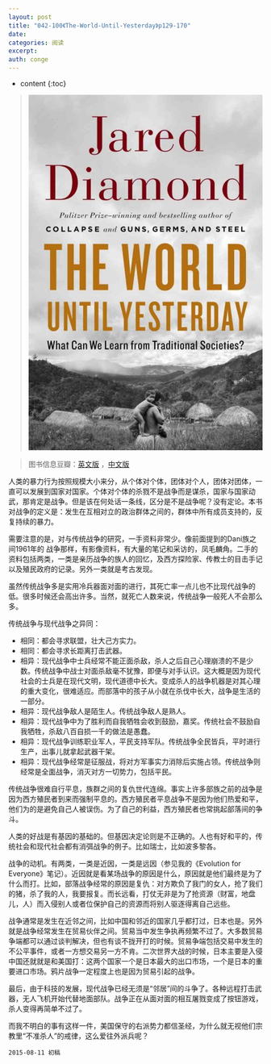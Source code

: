 ```yaml
---
layout: post
title: "042-100《The-World-Until-Yesterday》p129-170"
date:
categories: 阅读
excerpt:
auth: conge
---
```

* content
{:toc}

> ![the-world-until-yesterday-cover](/assets/images/阅读/118382-16b95d8066e4737a.jpg)

> 图书信息豆瓣：[英文版](http://book.douban.com/subject/10955437/) ，[中文版](http://book.douban.com/subject/25908573/)

人类的暴力行为按照规模大小来分，从个体对个体，团体对个人，团体对团体，一直可以发展到国家对国家。个体对个体的杀戮不是战争而是谋杀，国家与国家动武，那肯定是战争。但是该在何处话一条线，区分是不是战争呢？没有定论。本书对战争的定义是：发生在互相对立的政治群体之间的，群体中所有成员支持的，反复持续的暴力。

需要注意的是，对与传统战争的研究，一手资料非常少。像前面提到的Dani族之间1961年的
战争那样，有影像资料，有大量的笔记和采访的，凤毛麟角。二手的资料包括两类，一类是亲历战争的族人的回忆，及西方探险家、传教士的目击手记以及殖民政府的记录。另外一类就是考古发现。

虽然传统战争多是实用冷兵器面对面的进行，其死亡率一点儿也不比现代战争的低。很多时候还会高出许多。当然，就死亡人数来说，传统战争一般死人不会那么多。

传统战争与现代战争之异同：
* 相同：都会寻求联盟，壮大己方实力。
* 相同：都会寻求长距离打击武器。
* 相异：现代战争中士兵经常不能正面杀敌，杀人之后自己心理崩溃的不是少数。传统战争中战士对面杀敌毫不犹豫，即便与对手认识。这大概是因为现代社会的士兵是在现代文明，现代道德中长大。变成杀人的战争机器是对其心理的重大变化，很难适应。而部落中的孩子从小就在杀伐中长大，战争是生活的一部分。
* 相异：现代战争敌人是陌生人。传统战争敌人是熟人。
* 相异：现代战争中为了胜利而自我牺牲会收到鼓励，嘉奖。传统社会不鼓励自我牺牲，杀敌八百自损一千的做法是愚蠢。
* 相异：现代战争训练职业军人，平民支持军队。传统战争全民皆兵，平时进行生产，出事儿就拿起武器干架。
* 相异：现代战争经常是征服战，将对方军事实力消除后实施占领。传统战争则经常是全面战争，消灭对方一切势力，包括平民。

传统战争很难自行平息，族群之间的复仇世代连绵。事实上许多部族之前的战争是因为西方殖民者到来而强制平息的。西方殖民者平息战争不是因为他们热爱和平，他们为的是避免自己人被误伤。为了自己的利益，西方殖民者也常挑起部落间的争斗。

人类的好战是有基因的基础的。但基因决定论则是不正确的。人也有好和平的，传统社会和现代社会都有消弭战争的例子。比如瑞士，比如波多黎各。

战争的动机。有两类，一类是近因，一类是远因（参见我的《Evolution for Everyone》笔记）。近因就是看某场战争的原因是什么，原因就是他们最终是为了什么而打。比如，部落战争经常的原因是复仇：对方欺负了我门的女人，抢了我们的猪，杀了我的人，我要报复。而长远看，打仗无非是为了抢资源（财富，地盘儿，人）而入侵别人或者位保护自己的资源而将别人驱逐得离自己远些。

战争通常是发生在近邻之间，比如中国和邻近的国家几乎都打过，日本也是。另外就是战争经常发生在贸易伙伴之间。贸易当中发生争执再频繁不过了。大多数贸易争端都可以通过谈判解决，但也有谈不拢开打的时候。贸易争端包括交易中发生的不公平事件，或者一方想交易另一方不肯。二次世界大战的时候，日本主要是入侵中国还就就是和美国打：这两个国家一个是日本最大的出口市场，一个是日本的重要进口市场。鸦片战争一定程度上也是因为贸易引起的战争。

最后，由于科技的发展，现代战争已经无须是“邻居”间的斗争了。各种远程打击武器，无人飞机开始代替地面部队。战争正在从面对面的相互屠戮变成了按钮游戏，杀人变得再简单不过了。

而我不明白的事有这样一件，美国保守的右派势力都信圣经，为什么就无视他们宗教里“不准杀人”的戒律，这么爱往外派兵呢？


```
2015-08-11 初稿
```
